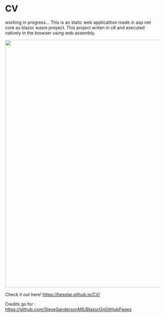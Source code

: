 # CV
working in progress...
This is an static web applicattion made in asp net core as blazor wasm proyect. 
This project writen in c# and executed natively in the browser using web assembly.

<img align="center" width="800"  src="https://user-images.githubusercontent.com/43806203/218275275-050dced1-3b17-4a31-9d8c-829de59b5443.png" />


Check it out here!
https://hesolar.github.io/CV/

Credits go for : 
https://github.com/SteveSandersonMS/BlazorOnGitHubPages
